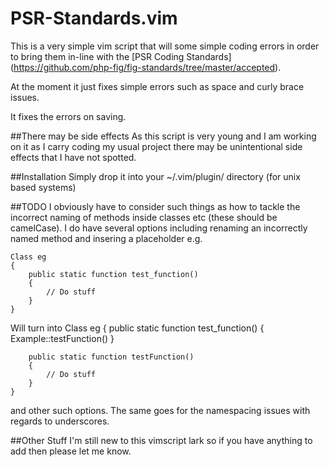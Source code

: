 PSR-Standards.vim
=================

This is a very simple vim script that will some simple coding errors in order to
bring them in-line with the [PSR Coding Standards] (https://github.com/php-fig/fig-standards/tree/master/accepted). 

At the moment it just fixes simple errors such as space and curly brace issues.

It fixes the errors on saving.

##There may be side effects
As this script is very young and I am working on it as I carry coding my usual
project there may be unintentional side effects that I have not spotted.

##Installation
Simply drop it into your ~/.vim/plugin/ directory (for unix based systems)

##TODO
I obviously have to consider such things as how to tackle the incorrect naming
of methods inside classes etc (these should be camelCase). I do have several
options including renaming an incorrectly named method and insering a
placeholder e.g.

    Class eg
    {
        public static function test_function()
        {
            // Do stuff
        }
    }

Will turn into
    Class eg
    {
        public static function test_function()
        {
            Example::testFunction()
        }
        
        public static function testFunction()
        {
            // Do stuff
        }
    }

and other such options. The same goes for the namespacing issues with regards to
underscores.

##Other Stuff
I'm still new to this vimscript lark so if you have anything to add then please
let me know.


